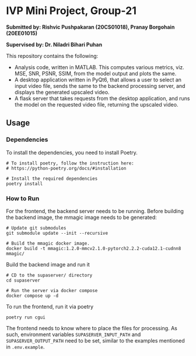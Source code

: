 # IVP Mini Project, Group-21

**Submitted by: Rishvic Pushpakaran (20CS01018), Pranay Borgohain (20EE01015)**

**Supervised by: Dr. Niladri Bihari Puhan**

This repository contains the following:

- Analysis code, written in MATLAB. This computes various metrics, viz. MSE, 
  SNR, PSNR, SSIM, from the model output and plots the same.
- A desktop application written in PyQt6, that allows a user to select an input
  video file, sends the same to the backend processing server, and displays the
  generated upscaled video.
- A flask server that takes requests from the desktop application, and runs the
  model on the requested video file, returning the upscaled video.

## Usage

### Dependencies

To install the dependencies, you need to install Poetry.
```shell
# To install poetry, follow the instruction here:
# https://python-poetry.org/docs/#installation

# Install the required dependencies
poetry install
```

### How to Run

For the frontend, the backend server needs to be running. Before building the
backend image, the mmagic image needs to be generated:
```shell
# Update git submodules
git submodule update --init --recursive

# Build the mmagic docker image.
docker build -t mmagic:1.2.0-mmcv2.1.0-pytorch2.2.2-cuda12.1-cudnn8 mmagic/
```

Build the backend image and run it
```shell
# CD to the supaserver/ directory
cd supaserver

# Run the server via docker compose
docker compose up -d
```

To run the frontend, run it via poetry
```shell
poetry run cgui
```

The frontend needs to know where to place the files for processing. As such,
environment variables `SUPASERVER_INPUT_PATH` and `SUPASERVER_OUTPUT_PATH` need
to be set, similar to the examples mentioned in `.env.example`.
